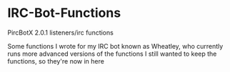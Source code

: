 IRC-Bot-Functions
=================

PircBotX 2.0.1 listeners/irc functions

Some functions I wrote for my IRC bot known as Wheatley, who currently runs more advanced versions of the functions
I still wanted to keep the functions, so they're now in here
